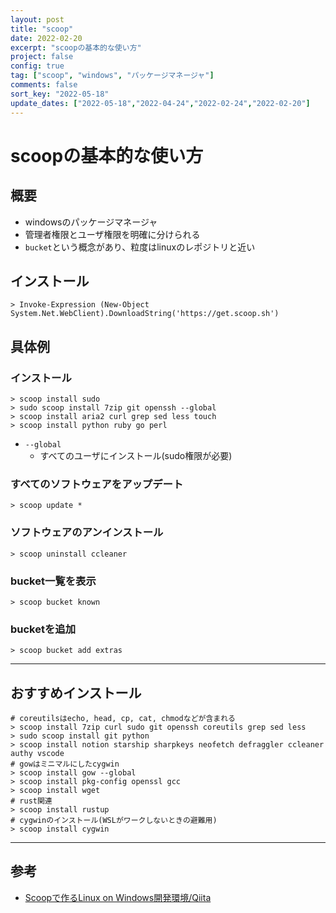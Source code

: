```yaml
---
layout: post
title: "scoop"
date: 2022-02-20
excerpt: "scoopの基本的な使い方"
project: false
config: true
tag: ["scoop", "windows", "パッケージマネージャ"]
comments: false
sort_key: "2022-05-18"
update_dates: ["2022-05-18","2022-04-24","2022-02-24","2022-02-20"]
---
```


# scoopの基本的な使い方

## 概要
 - windowsのパッケージマネージャ
 - 管理者権限とユーザ権限を明確に分けられる
 - `bucket`という概念があり、粒度はlinuxのレポジトリと近い

## インストール

```console
> Invoke-Expression (New-Object System.Net.WebClient).DownloadString('https://get.scoop.sh')
```

## 具体例

### インストール

```console
> scoop install sudo
> sudo scoop install 7zip git openssh --global
> scoop install aria2 curl grep sed less touch
> scoop install python ruby go perl
```
 - `--global`
   - すべてのユーザにインストール(sudo権限が必要)

### すべてのソフトウェアをアップデート

```console
> scoop update *
```

### ソフトウェアのアンインストール

```console
> scoop uninstall ccleaner
```

### bucket一覧を表示

```console
> scoop bucket known
```

### bucketを追加

```console
> scoop bucket add extras
```

---

## おすすめインストール

```console
# coreutilsはecho, head, cp, cat, chmodなどが含まれる
> scoop install 7zip curl sudo git openssh coreutils grep sed less
> sudo scoop install git python
> scoop install notion starship sharpkeys neofetch defraggler ccleaner authy vscode
# gowはミニマルにしたcygwin
> scoop install gow --global
> scoop install pkg-config openssl gcc 
> scoop install wget
# rust関連
> scoop install rustup
# cygwinのインストール(WSLがワークしないときの避難用)
> scoop install cygwin
```

---

## 参考
 - [Scoopで作るLinux on Windows開発環境/Qiita](https://qiita.com/dozo/items/a6f63aa1b03d1773b8ec)
